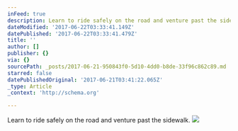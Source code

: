 ```yaml
---
inFeed: true
description: Learn to ride safely on the road and venture past the sidewalk.
dateModified: '2017-06-22T03:33:41.149Z'
datePublished: '2017-06-22T03:33:41.479Z'
title: ''
author: []
publisher: {}
via: {}
sourcePath: _posts/2017-06-21-950843f0-5d10-4dd0-b8de-33f96c862c89.md
starred: false
datePublishedOriginal: '2017-06-21T03:41:22.065Z'
_type: Article
_context: 'http://schema.org'

---
```

Learn to ride safely on the road and venture past the sidewalk.
![](https://the-grid-user-content.s3-us-west-2.amazonaws.com/beaa7dac-afbf-45df-bf11-634232e15b38.jpg)